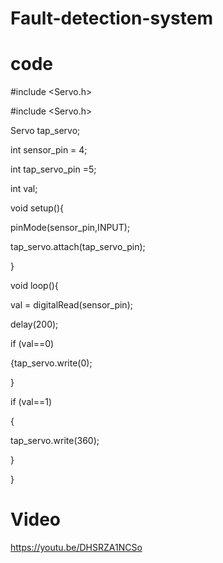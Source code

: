 # Fault-detection-system
# code
#include <Servo.h>

#include <Servo.h>

Servo tap_servo;

int sensor_pin = 4; 

int tap_servo_pin =5;

int val;

void setup(){

  pinMode(sensor_pin,INPUT);
  
  tap_servo.attach(tap_servo_pin);
  
}

void loop(){

  val = digitalRead(sensor_pin);
  
  delay(200);
  
  if (val==0)
  
  {tap_servo.write(0);
  
  }
  
  if (val==1)

 {
  
  tap_servo.write(360);
  
 }
 
 }
    
# Video

 https://youtu.be/DHSRZA1NCSo
